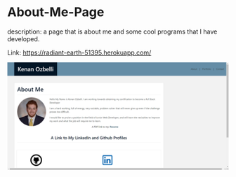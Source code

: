 # About-Me-Page

description: a page that is about me and some cool programs that I have developed. 

Link: https://radiant-earth-51395.herokuapp.com/

![Alt text](./public/img/screenshot.png)
